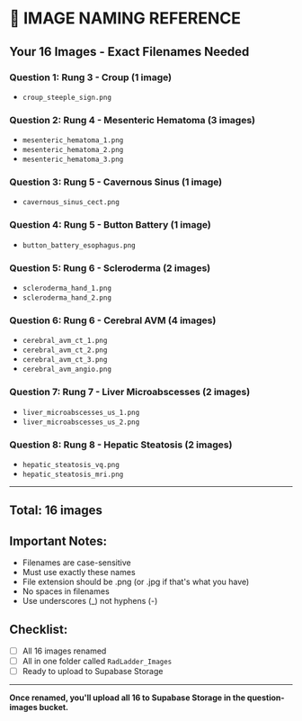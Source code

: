 # 📸 IMAGE NAMING REFERENCE

## Your 16 Images - Exact Filenames Needed

### Question 1: Rung 3 - Croup (1 image)
- `croup_steeple_sign.png`

### Question 2: Rung 4 - Mesenteric Hematoma (3 images)
- `mesenteric_hematoma_1.png`
- `mesenteric_hematoma_2.png`
- `mesenteric_hematoma_3.png`

### Question 3: Rung 5 - Cavernous Sinus (1 image)
- `cavernous_sinus_cect.png`

### Question 4: Rung 5 - Button Battery (1 image)
- `button_battery_esophagus.png`

### Question 5: Rung 6 - Scleroderma (2 images)
- `scleroderma_hand_1.png`
- `scleroderma_hand_2.png`

### Question 6: Rung 6 - Cerebral AVM (4 images)
- `cerebral_avm_ct_1.png`
- `cerebral_avm_ct_2.png`
- `cerebral_avm_ct_3.png`
- `cerebral_avm_angio.png`

### Question 7: Rung 7 - Liver Microabscesses (2 images)
- `liver_microabscesses_us_1.png`
- `liver_microabscesses_us_2.png`

### Question 8: Rung 8 - Hepatic Steatosis (2 images)
- `hepatic_steatosis_vq.png`
- `hepatic_steatosis_mri.png`

---

## Total: 16 images

## Important Notes:
- Filenames are case-sensitive
- Must use exactly these names
- File extension should be .png (or .jpg if that's what you have)
- No spaces in filenames
- Use underscores (_) not hyphens (-)

## Checklist:
- [ ] All 16 images renamed
- [ ] All in one folder called `RadLadder_Images`
- [ ] Ready to upload to Supabase Storage

---

**Once renamed, you'll upload all 16 to Supabase Storage in the question-images bucket.**
